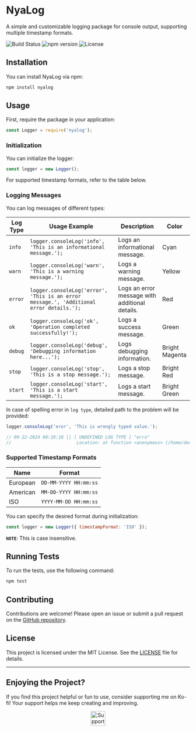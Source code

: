 # NyaLog

A simple and customizable logging package for console output, supporting multiple timestamp formats.

![Build Status](https://img.shields.io/badge/build-passing-brightgreen) ![npm version](https://img.shields.io/npm/v/nyalog)
![License](https://img.shields.io/badge/license-MIT-blue)

## Installation

You can install NyaLog via npm:

```bash
npm install nyalog
```

## Usage

First, require the package in your application:

```javascript
const Logger = require('nyalog');
```

### Initialization

You can initialize the logger:

```javascript
const logger = new Logger();
```

For supported timestamp formats, refer to the table below.

### Logging Messages

You can log messages of different types:

| Log Type | Usage Example                                                                           | Description                                    | Color          |
| -------- | --------------------------------------------------------------------------------------- | ---------------------------------------------- | -------------- |
| `info`   | `logger.consoleLog('info', 'This is an informational message.');`                       | Logs an informational message.                 | Cyan           |
| `warn`   | `logger.consoleLog('warn', 'This is a warning message.');`                              | Logs a warning message.                        | Yellow         |
| `error`  | `logger.consoleLog('error', 'This is an error message.', 'Additional error details.');` | Logs an error message with additional details. | Red            |
| `ok`     | `logger.consoleLog('ok', 'Operation completed successfully!');`                         | Logs a success message.                        | Green          |
| `debug`  | `logger.consoleLog('debug', 'Debugging information here...');`                          | Logs debugging information.                    | Bright Magenta |
| `stop`   | `logger.consoleLog('stop', 'This is a stop message.');`                                 | Logs a stop message.                           | Bright Red     |
| `start`  | `logger.consoleLog('start', 'This is a start message.');`                               | Logs a start message.                          | Bright Green   |

In case of spelling error in `log type`, detailed path to the problem will be provided:

```javascript
logger.consoleLog('eror', 'This is wrongly typed value.');

// 09-22-2024 08:10:18 || [ UNDEFINED LOG TYPE ] "erro"
//                         Location: at function <anonymous> (/home/decaded/Projects/NyaLog/example/index.js:17:8);
```

### Supported Timestamp Formats

| Name     | Format                |
| -------- | --------------------- |
| European | `DD-MM-YYYY HH:mm:ss` |
| American | `MM-DD-YYYY HH:mm:ss` |
| ISO      | `YYYY-MM-DD HH:mm:ss` |

You can specify the desired format during initialization:

```javascript
const logger = new Logger({ timestampFormat: 'ISO' });
```

**`NOTE`**: This is case insensitive.

## Running Tests

To run the tests, use the following command:

```bash
npm test
```

## Contributing

Contributions are welcome! Please open an issue or submit a pull request on the [GitHub repository](https://github.com/Decaded/nyalog).

## License

This project is licensed under the MIT License. See the [LICENSE](LICENSE) file for details.

---

## Enjoying the Project?

If you find this project helpful or fun to use, consider supporting me on Ko-fi! Your support helps me keep creating and improving.

<!-- MD033: Inline HTML used for styling -->
<div align="center">
  <a href="https://ko-fi.com/decaded" target="_blank">
    <img src="https://az743702.vo.msecnd.net/cdn/kofi3.png?v=0" alt="Support me on Ko-fi" style="height: 40px; border: 0px;">
  </a>
</div>

